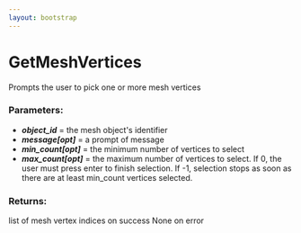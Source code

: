 ```yaml
---
layout: bootstrap
---
```


# GetMeshVertices

Prompts the user to pick one or more mesh vertices
          

### Parameters:

- ***object_id*** = the mesh object's identifier
- ***message[opt]*** = a prompt of message
- ***min_count[opt]*** = the minimum number of vertices to select
- ***max_count[opt]*** = the maximum number of vertices to select. If 0, the user must
  press enter to finish selection. If -1, selection stops as soon as there
  are at least min_count vertices selected.
        

### Returns:


list of mesh vertex indices on success
None on error
        


